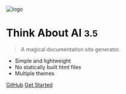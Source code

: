 <!-- _coverpage.md -->

![logo](_media/icon.svg)

# Think About AI <small>3.5</small>

> A magical documentation site generator.

- Simple and lightweight
- No statically built html files
- Multiple themes

[GitHub](https://github.com/docsifyjs/docsify/)
[Get Started](README.md)